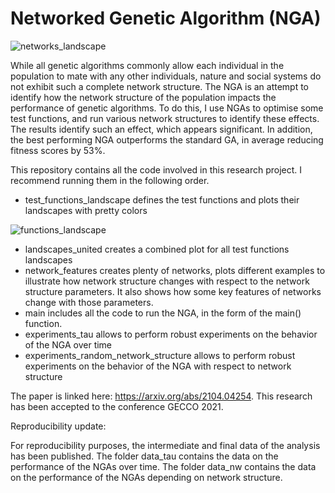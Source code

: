 # Networked Genetic Algorithm (NGA)

![networks_landscape](https://user-images.githubusercontent.com/39515571/124933532-df3c7a00-dffb-11eb-8ed9-12c9bfec6912.png)

While all genetic algorithms commonly allow each individual in the population to mate with any other individuals, nature and social systems do not exhibit such a complete network structure. The NGA is an attempt to identify how the network structure of the population impacts the performance of genetic algorithms.
To do this, I use NGAs to optimise some test functions, and run various network structures to identify these effects.
The results identify such an effect, which appears significant. In addition, the best performing NGA outperforms the standard GA, in average reducing fitness scores by 53%.

This repository contains all the code involved in this research project. I recommend running them in the following order.

- test_functions_landscape defines the test functions and plots their landscapes with pretty colors

![functions_landscape](https://user-images.githubusercontent.com/39515571/124933572-e6fc1e80-dffb-11eb-9e42-e65beeb9bbd7.png)


- landscapes_united creates a combined plot for all test functions landscapes
- network_features creates plenty of networks, plots different examples to illustrate how network structure changes with respect to the network structure parameters. It also shows how some key features of networks change with those parameters.
- main includes all the code to run the NGA, in the form of the main() function.
- experiments_tau allows to perform robust experiments on the behavior of the NGA over time
- experiments_random_network_structure allows to perform robust experiments on the behavior of the NGA with respect to network structure

The paper is linked here: https://arxiv.org/abs/2104.04254. This research has been accepted to the conference GECCO 2021.

Reproducibility update:


For reproducibility purposes, the intermediate and final data of the analysis has been published. The folder data_tau contains the data on the performance of the NGAs over time. The folder data_nw contains the data on the performance of the NGAs depending on network structure.

